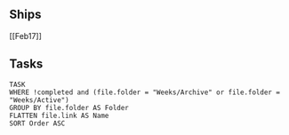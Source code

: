 ## Ships

[[Feb17]]
## Tasks
```dataview
TASK
WHERE !completed and (file.folder = "Weeks/Archive" or file.folder = "Weeks/Active")
GROUP BY file.folder AS Folder
FLATTEN file.link AS Name
SORT Order ASC
```

